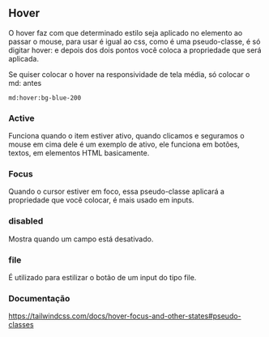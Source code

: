 ## Hover

O hover faz com que determinado estilo seja aplicado no elemento ao passar o mouse, para usar é igual ao css, como é uma pseudo-classe, é só digitar hover: e depois dos dois pontos você coloca a propriedade que será aplicada.

Se quiser colocar o hover na responsividade de tela média, só colocar o md: antes

```
md:hover:bg-blue-200
```

### Active

Funciona quando o item estiver ativo, quando clicamos e seguramos o mouse em cima dele é um exemplo de ativo, ele funciona em botões, textos, em elementos HTML basicamente.

### Focus

Quando o cursor estiver em foco, essa pseudo-classe aplicará a propriedade que você colocar, é mais usado em inputs.

### disabled

Mostra quando um campo está desativado.

### file

É utilizado para estilizar o botão de um input do tipo file.

### Documentação

https://tailwindcss.com/docs/hover-focus-and-other-states#pseudo-classes
